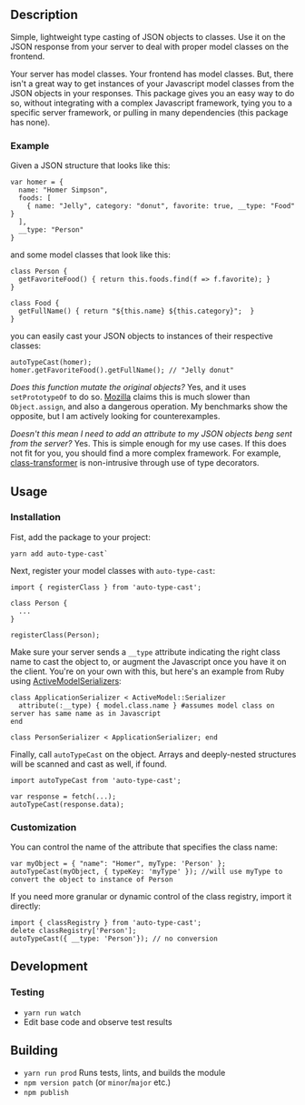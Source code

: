 ## Description

Simple, lightweight type casting of JSON objects to classes. Use it on the JSON response from your server to deal with proper model classes on the frontend.

Your server has model classes. Your frontend has model classes. But, there isn't a great way to get instances of your Javascript model classes from the JSON objects in your responses. This package gives you an easy way to do so, without integrating with a complex Javascript framework, tying you to a specific server framework, or pulling in many dependencies (this package has none).

### Example

Given a JSON structure that looks like this:

```
var homer = {
  name: "Homer Simpson",
  foods: [
    { name: "Jelly", category: "donut", favorite: true, __type: "Food" }
  ],
  __type: "Person"
}
```

and some model classes that look like this:

```
class Person {
  getFavoriteFood() { return this.foods.find(f => f.favorite); }
}

class Food {
  getFullName() { return "${this.name} ${this.category}";  }
}
```

you can easily cast your JSON objects to instances of their respective classes:

```
autoTypeCast(homer);
homer.getFavoriteFood().getFullName(); // "Jelly donut"
```

_Does this function mutate the original objects?_ Yes, and it uses `setPrototypeOf` to do so. [Mozilla](https://developer.mozilla.org/en-US/docs/Web/JavaScript/Reference/Global_Objects/Object/setPrototypeOf) claims this is much slower than `Object.assign`, and also a dangerous operation. My benchmarks show the opposite, but I am actively looking for counterexamples.

_Doesn't this mean I need to add an attribute to my JSON objects beng sent from the server?_ Yes. This is simple enough for my use cases. If this does not fit for you, you should find a more complex framework. For example, [class-transformer](https://www.npmjs.com/package/class-transformer) is non-intrusive through use of type decorators.

## Usage
### Installation

Fist, add the package to your project:

```
yarn add auto-type-cast`
```

Next, register your model classes with `auto-type-cast`:

```
import { registerClass } from 'auto-type-cast';

class Person {
  ...
}

registerClass(Person);
```

Make sure your server sends a `__type` attribute indicating the right class name to cast the object to, or augment the Javascript once you have it on the client. You're on your own with this, but here's an example from Ruby using [ActiveModelSerializers](https://github.com/rails-api/active_model_serializers):

```
class ApplicationSerializer < ActiveModel::Serializer
  attribute(:__type) { model.class.name } #assumes model class on server has same name as in Javascript
end

class PersonSerializer < ApplicationSerializer; end
```

Finally, call `autoTypeCast` on the object. Arrays and deeply-nested structures will be scanned and cast as well, if found.

```
import autoTypeCast from 'auto-type-cast';

var response = fetch(...);
autoTypeCast(response.data);
```

### Customization

You can control the name of the attribute that specifies the class name:

```
var myObject = { "name": "Homer", myType: 'Person' };
autoTypeCast(myObject, { typeKey: 'myType' }); //will use myType to convert the object to instance of Person
```

If you need more granular or dynamic control of the class registry, import it directly:

```
import { classRegistry } from 'auto-type-cast';
delete classRegistry['Person'];
autoTypeCast({ __type: 'Person'}); // no conversion
```

## Development
### Testing
- ```yarn run watch```
- Edit base code and observe test results

## Building
- ```yarn run prod``` Runs tests, lints, and builds the module
- ```npm version patch``` (or ```minor```/```major``` etc.)
- ```npm publish```
